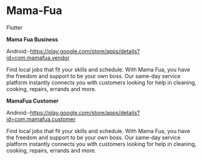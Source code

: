 # Mama-Fua
Flutter

**Mama Fua Business**

Android:-https://play.google.com/store/apps/details?id=com.mamafua.vendor

Find local jobs that fit your skills and schedule. With Mama Fua, you have the freedom and support to be your own boss. Our same-day service platform instantly connects you with customers looking for help in cleaning, cooking, repairs, errands and more.

**MamaFua Customer**

Android:-https://play.google.com/store/apps/details?id=com.mamafua.customer

Find local jobs that fit your skills and schedule. With Mama Fua, you have the freedom and support to be your own boss. Our same-day service platform instantly connects you with customers looking for help in cleaning, cooking, repairs, errands and more.
